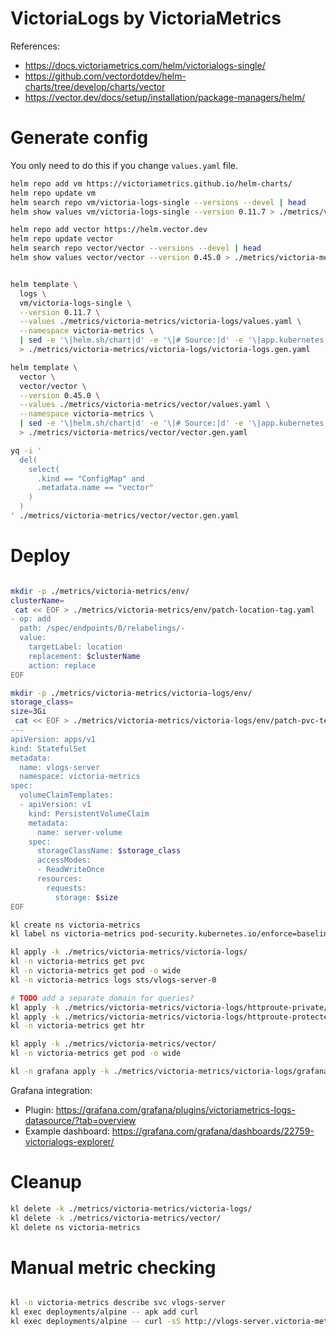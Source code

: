 
# VictoriaLogs by VictoriaMetrics

References:
- https://docs.victoriametrics.com/helm/victorialogs-single/
- https://github.com/vectordotdev/helm-charts/tree/develop/charts/vector
- https://vector.dev/docs/setup/installation/package-managers/helm/

# Generate config

You only need to do this if you change `values.yaml` file.

```bash
helm repo add vm https://victoriametrics.github.io/helm-charts/
helm repo update vm
helm search repo vm/victoria-logs-single --versions --devel | head
helm show values vm/victoria-logs-single --version 0.11.7 > ./metrics/victoria-metrics/victoria-logs/default-values.yaml

helm repo add vector https://helm.vector.dev
helm repo update vector
helm search repo vector/vector --versions --devel | head
helm show values vector/vector --version 0.45.0 > ./metrics/victoria-metrics/vector/default-values.yaml
```

```bash

helm template \
  logs \
  vm/victoria-logs-single \
  --version 0.11.7 \
  --values ./metrics/victoria-metrics/victoria-logs/values.yaml \
  --namespace victoria-metrics \
  | sed -e '\|helm.sh/chart|d' -e '\|# Source:|d' -e '\|app.kubernetes.io/managed-by: Helm|d' -e '\|app.kubernetes.io/instance:|d' -e '\|app.kubernetes.io/version|d' -e '\|creationTimestamp: null|d' \
  > ./metrics/victoria-metrics/victoria-logs/victoria-logs.gen.yaml

helm template \
  vector \
  vector/vector \
  --version 0.45.0 \
  --values ./metrics/victoria-metrics/vector/values.yaml \
  --namespace victoria-metrics \
  | sed -e '\|helm.sh/chart|d' -e '\|# Source:|d' -e '\|app.kubernetes.io/managed-by: Helm|d' -e '\|app.kubernetes.io/instance:|d' -e '\|app.kubernetes.io/version|d' -e '\|creationTimestamp: null|d' \
  > ./metrics/victoria-metrics/vector/vector.gen.yaml

yq -i '
  del(
    select(
      .kind == "ConfigMap" and
      .metadata.name == "vector"
    )
  )
' ./metrics/victoria-metrics/vector/vector.gen.yaml

```

# Deploy

```bash

mkdir -p ./metrics/victoria-metrics/env/
clusterName=
 cat << EOF > ./metrics/victoria-metrics/env/patch-location-tag.yaml
- op: add
  path: /spec/endpoints/0/relabelings/-
  value:
    targetLabel: location
    replacement: $clusterName
    action: replace
EOF

mkdir -p ./metrics/victoria-metrics/victoria-logs/env/
storage_class=
size=3Gi
 cat << EOF > ./metrics/victoria-metrics/victoria-logs/env/patch-pvc-template.yaml
---
apiVersion: apps/v1
kind: StatefulSet
metadata:
  name: vlogs-server
  namespace: victoria-metrics
spec:
  volumeClaimTemplates:
  - apiVersion: v1
    kind: PersistentVolumeClaim
    metadata:
      name: server-volume
    spec:
      storageClassName: $storage_class
      accessModes:
      - ReadWriteOnce
      resources:
        requests:
          storage: $size
EOF

kl create ns victoria-metrics
kl label ns victoria-metrics pod-security.kubernetes.io/enforce=baseline

kl apply -k ./metrics/victoria-metrics/victoria-logs/
kl -n victoria-metrics get pvc
kl -n victoria-metrics get pod -o wide
kl -n victoria-metrics logs sts/vlogs-server-0

# TODO add a separate domain for queries?
kl apply -k ./metrics/victoria-metrics/victoria-logs/httproute-private/
kl apply -k ./metrics/victoria-metrics/victoria-logs/httproute-protected/
kl -n victoria-metrics get htr

kl apply -k ./metrics/victoria-metrics/vector/
kl -n victoria-metrics get pod -o wide

kl -n grafana apply -k ./metrics/victoria-metrics/victoria-logs/grafana-datasource/

```

Grafana integration:
- Plugin: https://grafana.com/grafana/plugins/victoriametrics-logs-datasource/?tab=overview
- Example dashboard: https://grafana.com/grafana/dashboards/22759-victorialogs-explorer/

# Cleanup

```bash
kl delete -k ./metrics/victoria-metrics/victoria-logs/
kl delete -k ./metrics/victoria-metrics/vector/
kl delete ns victoria-metrics
```

# Manual metric checking

```bash

kl -n victoria-metrics describe svc vlogs-server
kl exec deployments/alpine -- apk add curl
kl exec deployments/alpine -- curl -sS http://vlogs-server.victoria-metrics:9428/metrics > ./vlogs-metrics.log

```
